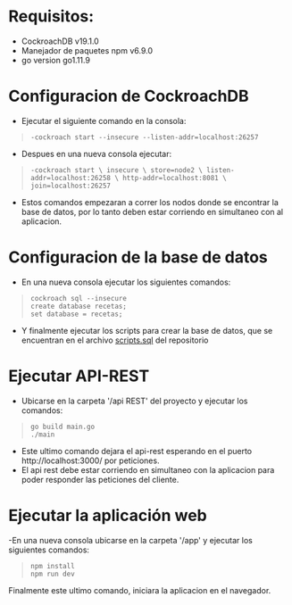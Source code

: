 # Requisitos:
+ CockroachDB  v19.1.0 <br />
+ Manejador de paquetes npm v6.9.0 <br />
+ go version go1.11.9 <br />

# Configuracion de CockroachDB 
+ Ejecutar el siguiente comando en la consola:<br />
>`-cockroach start --insecure --listen-addr=localhost:26257`

+ Despues en una nueva consola ejecutar:<br />
>`-cockroach start \
  insecure \
  store=node2 \
  listen-addr=localhost:26258 \
  http-addr=localhost:8081 \
  join=localhost:26257`
  
+ Estos comandos empezaran a correr los nodos donde se encontrar la base de datos, por lo tanto deben estar corriendo en simultaneo con al aplicacion.


# Configuracion de la base de datos
+ En una nueva consola ejecutar los siguientes comandos:<br />
> `cockroach sql --insecure`<br />
> `create database recetas;`<br />
> `set database = recetas;`<br />

+ Y finalmente ejecutar los scripts para crear la base de datos, que se encuentran en el archivo [scripts.sql](https://github.com/Daniel0205/Recetas/blob/master/scripts.sql) del repositorio
	
  
# Ejecutar API-REST
+ Ubicarse en la carpeta '/api REST' del proyecto y ejecutar los comandos:
> `go build main.go`<br />
> `./main`<br />

+ Este ultimo comando dejara el api-rest esperando  en el puerto http://localhost:3000/ por peticiones.
+ El api rest debe estar corriendo en simultaneo con la aplicacion para poder responder las peticiones del cliente.

# Ejecutar la aplicación web
-En una nueva consola ubicarse en la carpeta '/app' y ejecutar los siguientes comandos:
> `npm install`<br />
> `npm run dev`<br />

Finalmente este ultimo comando, iniciara la aplicacion en el navegador.

